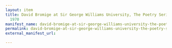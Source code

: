 ```yaml
---
layout: item
title: David Bromige at Sir George Williams University, The Poetry Series, 6 November
  1970
manifest_name: david-bromige-at-sir-george-williams-university-the-poetry-series-6-november-1970
permalink: david-bromige-at-sir-george-williams-university-the-poetry-series-6-november-1970
external_manifest_url: 

---
```

<!-- Add an essay or interpretive material below this line,
using HTML or markdown.  Do not modify this file above this line -->
